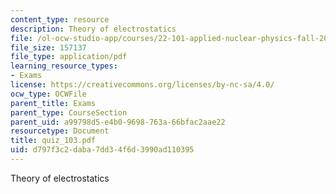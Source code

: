 ```yaml
---
content_type: resource
description: Theory of electrostatics
file: /ol-ocw-studio-app/courses/22-101-applied-nuclear-physics-fall-2003/d797f3c2daba7dd34f6d3990ad110395_quiz_103.pdf
file_size: 157137
file_type: application/pdf
learning_resource_types:
- Exams
license: https://creativecommons.org/licenses/by-nc-sa/4.0/
ocw_type: OCWFile
parent_title: Exams
parent_type: CourseSection
parent_uid: a99798d5-e4b0-9698-763a-66bfac2aae22
resourcetype: Document
title: quiz_103.pdf
uid: d797f3c2-daba-7dd3-4f6d-3990ad110395
---
```

Theory of electrostatics
